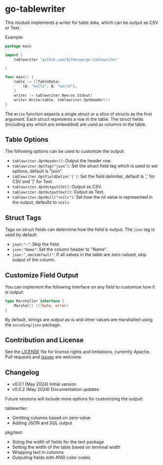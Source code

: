 # go-tablewriter

This module implements a writer for table data, which can be output as CSV or Text.

Example:

```go
package main

import (
    tablewriter "github.com/djthorpe/go-tablewriter"

)

func main() {
	table := []TableData{
		{A: "hello", B: "world"},
	}
    writer := tablewriter.New(os.Stdout)
    writer.Write(table, tablewriter.OptHeader())
}
```

The `Write` function expects a single struct or a slice of structs as the first argument. Each struct represents a row in the table. 
The struct fields (including any which are embedded) are used as columns in the table.

## Table Options

The following options can be used to customize the output:

  - `tablewriter.OptHeader()`: Output the header row.
  - `tablewriter.OptTag("json")`: Set the struct field tag which is used to set options, default is "json".
  - `tablewriter.OptFieldDelim('|')`: Set the field delimiter, default is ',' for CSV and '|' for Text.
  - `tablewriter.OptOutputCSV()`: Output as CSV.
  - `tablewriter.OptOutputText()`: Output as Text.
  - `tablewriter.OptNull("<nil>")`: Set how the nil value is represented in the output, defaults to `<nil>`.

## Struct Tags

Tags on struct fields can determine how the field is output. The `json` tag is used by default.

  - `json:"-"`: Skip the field.
  - `json:"Name"`: Set the column header to "Name".
  - `json:",omitdefault"`: If all values in the table are zero-valued, skip output of the column.

## Customize Field Output

You can implement the following interface on any field to customize how it is output:

```go
type Marshaller interface {
	Marshal() ([]byte, error)
}
```

By default, strings are output as-is and other values are marshalled using the `encoding/json` package.

## Contribution and License

See the [LICENSE](LICENSE) file for license rights and limitations, currently Apache. Pull requests and [issues](https://github.com/djthorpe/go-tablewriter/issues) are welcome.

## Changelog

  * v0.0.1 (May 2024) Initial version
  * v0.0.2 (May 2024) Documentation updates

Future versions will include more options for customizing the output:

tablewriter:

  * Omitting columns based on zero-value
  * Adding JSON and SQL output

pkg/text:

  * Sizing the width of fields for the text package
  * Setting the width of the table based on terminal width
  * Wrapping text in columns
  * Outputing fields with ANSI color codes
